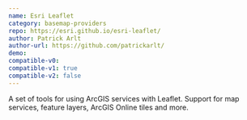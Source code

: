 ```yaml
---
name: Esri Leaflet
category: basemap-providers
repo: https://esri.github.io/esri-leaflet/
author: Patrick Arlt
author-url: https://github.com/patrickarlt/
demo: 
compatible-v0:
compatible-v1: true
compatible-v2: false
---
```


A set of tools for using ArcGIS services with Leaflet. Support for map services, feature layers, ArcGIS Online tiles and more.
